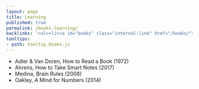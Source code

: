 ```yaml
---
layout: page
title: Learning
published: true
permalink: /books-learning/
backlinks: '<ul><li><a id="books" class="internal-link" href="/books/">Books</a></li></ul>'
tooltips: 
- path: tooltip_books.js
---
```


* Adler & Van Doren, How to Read a Book (1972)
* Ahrens, How to Take Smart Notes (2017)
* Medina, Brain Rules (2008)
* Oakley, A Mind for Numbers (2014)
